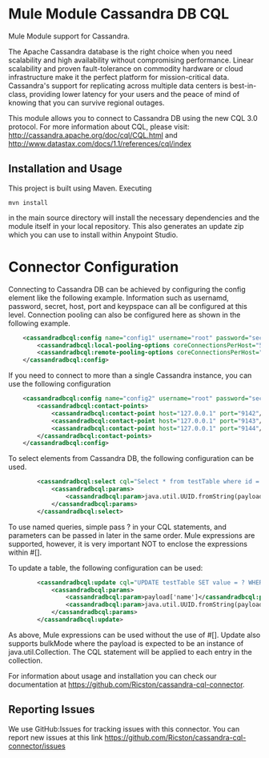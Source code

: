 
Mule Module Cassandra DB CQL
=========================

Mule Module support for Cassandra.

The Apache Cassandra database is the right choice when you need scalability and high availability without compromising performance. Linear scalability and proven fault-tolerance on commodity hardware or cloud infrastructure make it the perfect platform for mission-critical data. Cassandra's support for replicating across multiple data centers is best-in-class, providing lower latency for your users and the peace of mind of knowing that you can survive regional outages.

This module allows you to connect to Cassandra DB using the new CQL 3.0 protocol. For more information about CQL, please visit: http://cassandra.apache.org/doc/cql/CQL.html and http://www.datastax.com/docs/1.1/references/cql/index

Installation and Usage
----------------------

This project is built using Maven. Executing

```Shell
mvn install
```

in the main source directory will install the necessary dependencies and the module itself in your local repository. This also generates an update zip which you can use to install within Anypoint Studio.

Connector Configuration
===============================

Connecting to Cassandra DB can be achieved by configuring the config element like the following example. Information such as usernamd, password, secret, host, port and keypspace can all be configured at this level. Connection pooling can also be configured here as shown in the following example.

```XML
    <cassandradbcql:config name="config1" username="root" password="secret" host="127.0.0.1" port="9142" keyspace="cassandra_unit_keyspace">
    	<cassandradbcql:local-pooling-options coreConnectionsPerHost="5" maxConnectionsPerHost="15" minSimultaneousRequestsPerConnectionThreshold="50" maxSimultaneousRequestsPerConnectionThreshold="150" />
    	<cassandradbcql:remote-pooling-options coreConnectionsPerHost="2" maxConnectionsPerHost="15" minSimultaneousRequestsPerConnectionThreshold="10" maxSimultaneousRequestsPerConnectionThreshold="50" />
    </cassandradbcql:config>
```

If you need to connect to more than a single Cassandra instance, you can use the following configuration

```XML
    <cassandradbcql:config name="config2" username="root" password="secret" keyspace="cassandra_unit_keyspace">
    	<cassandradbcql:contact-points>
    		<cassandradbcql:contact-point host="127.0.0.1" port="9142"/>
    		<cassandradbcql:contact-point host="127.0.0.1" port="9143"/>
    		<cassandradbcql:contact-point host="127.0.0.1" port="9144"/>
    	</cassandradbcql:contact-points>
    </cassandradbcql:config>
```

To select elements from Cassandra DB, the following configuration can be used.

```XML
        <cassandradbcql:select cql="Select * from testTable where id = ?" config-ref="config1">
        	<cassandradbcql:params>
        		<cassandradbcql:param>java.util.UUID.fromString(payload['id'])</cassandradbcql:param>
        	</cassandradbcql:params>
        </cassandradbcql:select>
```

To use named queries, simple pass ? in your CQL statements, and parameters can be passed in later in the same order. Mule expressions are supported, however, it is very important NOT to enclose the expressions within #[].

To update a table, the following configuration can be used:

```XML
    	<cassandradbcql:update cql="UPDATE testTable SET value = ? WHERE id = ?" bulkMode="true" config-ref="config2">
        	<cassandradbcql:params>
        		<cassandradbcql:param>payload['name']</cassandradbcql:param>
        		<cassandradbcql:param>java.util.UUID.fromString(payload['id'])</cassandradbcql:param>
        	</cassandradbcql:params>
        </cassandradbcql:update>
```
As above, Mule expressions can be used without the use of #[]. Update also supports bulkMode where the payload is expected to be an instance of java.util.Collection. The CQL statement will be applied to each entry in the collection.  

For information about usage and installation you can check our documentation at https://github.com/Ricston/cassandra-cql-connector.

Reporting Issues
----------------

We use GitHub:Issues for tracking issues with this connector. You can report new issues at this link https://github.com/Ricston/cassandra-cql-connector/issues

